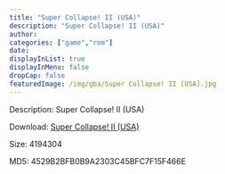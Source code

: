 ```yaml
---
title: "Super Collapse! II (USA)"
description: "Super Collapse! II (USA)"
author: 
categories: ["game","rom"]
date: 
displayInList: true
displayInMenu: false
dropCap: false
featuredImage: /img/gba/Super Collapse! II [USA].jpg
---
```


Description: Super Collapse! II (USA)

Download: <a style="text-decoration:underline;" href="https://mega.nz/#!GCIkwQ6Z!O4Z6a_gPff8FBrSSSBzCo1DUl5ir_2xob5Yd3WSiqak" target = "_blank" rel = "nofollow" > Super Collapse! II (USA)</a>

Size: 4194304

MD5: 4529B2BFB0B9A2303C45BFC7F15F466E

